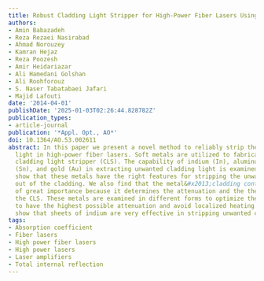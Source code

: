 ```yaml
---
title: Robust Cladding Light Stripper for High-Power Fiber Lasers Using Soft Metals
authors:
- Amin Babazadeh
- Reza Rezaei Nasirabad
- Ahmad Norouzey
- Kamran Hejaz
- Reza Poozesh
- Amir Heidariazar
- Ali Hamedani Golshan
- Ali Roohforouz
- S. Naser Tabatabaei Jafari
- Majid Lafouti
date: '2014-04-01'
publishDate: '2025-01-03T02:26:44.828782Z'
publication_types:
- article-journal
publication: '*Appl. Opt., AO*'
doi: 10.1364/AO.53.002611
abstract: In this paper we present a novel method to reliably strip the unwanted cladding
  light in high-power fiber lasers. Soft metals are utilized to fabricate a high-power
  cladding light stripper (CLS). The capability of indium (In), aluminum (Al), tin
  (Sn), and gold (Au) in extracting unwanted cladding light is examined. The experiments
  show that these metals have the right features for stripping the unwanted light
  out of the cladding. We also find that the metal&#x2013;cladding contact area is
  of great importance because it determines the attenuation and the thermal load on
  the CLS. These metals are examined in different forms to optimize the contact area
  to have the highest possible attenuation and avoid localized heating. The results
  show that sheets of indium are very effective in stripping unwanted cladding light.
tags:
- Absorption coefficient
- Fiber lasers
- High power fiber lasers
- High power lasers
- Laser amplifiers
- Total internal reflection
---
```

